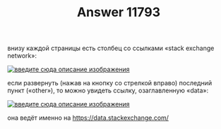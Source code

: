﻿---
title: "Answer 11793"
se.owner.user_id: 178576
se.owner.display_name: "aleksandr barakin"
se.owner.link: "https://ru.meta.stackoverflow.com/users/178576/aleksandr-barakin"
se.answer_id: 11793
se.question_id: 11792
se.post_type: answer
se.is_accepted: True
---
<p>внизу каждой страницы есть столбец со ссылками «stack exchange network»:</p>
<p><a href="https://i.stack.imgur.com/idE0u.png" rel="nofollow noreferrer"><img src="https://i.stack.imgur.com/idE0u.png" alt="введите сюда описание изображения" /></a></p>
<p>если развернуть (нажав на кнопку со стрелкой вправо) последний пункт («other»), то можно увидеть ссылку, озаглавленную «data»:</p>
<p><a href="https://i.stack.imgur.com/pBJQZ.png" rel="nofollow noreferrer"><img src="https://i.stack.imgur.com/pBJQZ.png" alt="введите сюда описание изображения" /></a></p>
<p>она ведёт именно на <a href="https://data.stackexchange.com/" rel="nofollow noreferrer">https://data.stackexchange.com/</a></p>
